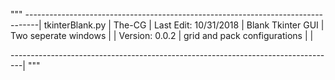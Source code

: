 """
---------------------------------------------------------------------------------|
tkinterBlank.py
                                                                                 |
The-CG
                                                                                 |
Last Edit: 10/31/2018
                                                                                 |
Blank Tkinter GUI | Two seperate windows |
                                                                                 |
Version: 0.0.2
                                                                                 |
grid and pack configurations
                                                                                 |
                                                                                 |

---------------------------------------------------------------------------------|
"""
